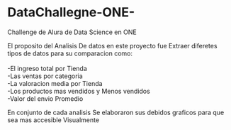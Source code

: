 # DataChallegne-ONE-
Challenge de Alura de Data Science en ONE 
<br>

El proposito del Analisis De datos en este proyecto fue Extraer diferetes tipos de datos para su comparacion como: <br>
<br>
-El ingreso total por Tienda <br>
-Las ventas por categoria  <br>
-La valoracion media por Tienda  <br>
-Los productos mas vendidos y Menos vendidos  <br>
-Valor del envio Promedio  <br>

En conjunto de cada analisis Se elaboraron sus debidos graficos para que sea mas accesible Visualmente
